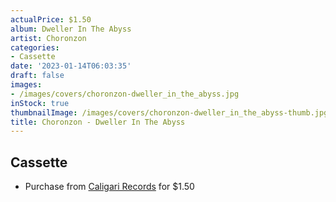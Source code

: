 ```yaml
---
actualPrice: $1.50
album: Dweller In The Abyss
artist: Choronzon
categories:
- Cassette
date: '2023-01-14T06:03:35'
draft: false
images:
- /images/covers/choronzon-dweller_in_the_abyss.jpg
inStock: true
thumbnailImage: /images/covers/choronzon-dweller_in_the_abyss-thumb.jpg
title: Choronzon - Dweller In The Abyss
---
```


## Cassette
* Purchase from [Caligari Records](https://caligarirecords.storenvy.com/products/33602770-choronzon-dweller-in-the-abyss) for $1.50
